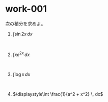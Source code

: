 # work-001

次の積分を求めよ。

1. $\displaystyle\int \sin{2x} \, dx$ 
<br>

2. $\displaystyle\int x e^{2x} \, dx$
<br>

3. $\displaystyle\int \log{x} \, dx$
<br>

4. $\displaystyle\int \frac{1}{a^2 + x^2} \, dx$